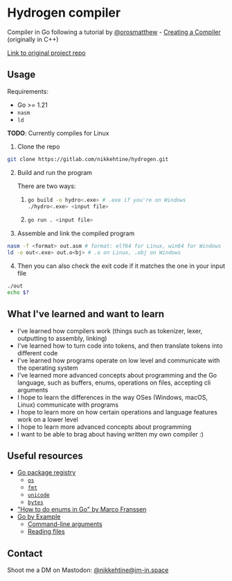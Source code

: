 # Hydrogen compiler

Compiler in Go following a tutorial by [@orosmatthew](https://github.com/orosmatthew) - [Creating a Compiler](https://www.youtube.com/playlist?list=PLUDlas_Zy_qC7c5tCgTMYq2idyyT241qs) (originally in C++)

[Link to original project repo](https://github.com/orosmatthew/hydrogen-cpp)

## Usage

Requirements:

-   Go >= 1.21
-   `nasm`
-   `ld`

**TODO**: Currently compiles for Linux

1. Clone the repo

```bash
git clone https://gitlab.com/nikkehtine/hydrogen.git
```

2. Build and run the program

    There are two ways:

    1. ```bash
       go build -o hydro<.exe> # .exe if you're on Windows
       ./hydro<.exe> <input file>
       ```

    2. ```bash
       go run . <input file>
       ```

3. Assemble and link the compiled program

```bash
nasm -f <format> out.asm # format: elf64 for Linux, win64 for Windows
ld -o out<.exe> out.o<bj> # .o on Linux, .obj on Windows
```

4. Then you can also check the exit code if it matches the one in your input file

```bash
./out
echo $?
```

## What I've learned and want to learn

-   I've learned how compilers work (things such as tokenizer, lexer, outputting to assembly, linking)
-   I've learned how to turn code into tokens, and then translate tokens into different code
-   I've learned how programs operate on low level and communicate with the operating system
-   I've learned more advanced concepts about programming and the Go language, such as buffers, enums, operations on files, accepting cli arguments
-   I hope to learn the differences in the way OSes (Windows, macOS, Linux) communicate with programs
-   I hope to learn more on how certain operations and language features work on a lower level
-   I hope to learn more advanced concepts about programming
-   I want to be able to brag about having written my own compiler :)

## Useful resources

-   [Go package registry](https://pkg.go.dev)
    -   [`os`](https://pkg.go.dev/os)
    -   [`fmt`](https://pkg.go.dev/fmt)
    -   [`unicode`](https://pkg.go.dev/unicode)
    -   [`bytes`](https://pkg.go.dev/bytes)
-   ["How to do enums in Go" by Marco Franssen](https://marcofranssen.nl/how-to-do-enums-in-go)
-   [Go by Example](https://gobyexample.com)
    -   [Command-line arguments](https://gobyexample.com/command-line-arguments)
    -   [Reading files](https://gobyexample.com/reading-files)

## Contact

Shoot me a DM on Mastodon: [@nikkehtine@im-in.space](https://im-in.space/@nikkehtine)
